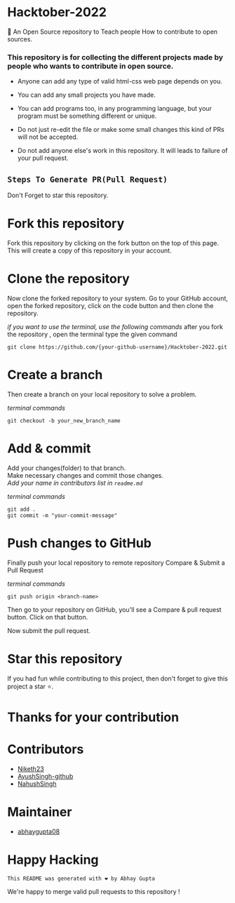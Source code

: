 # Hacktober-2022
🚀 An Open Source repository to Teach people How to contribute to open sources.
### This repository is for collecting the different projects made by people who wants to contribute in open source.



- Anyone can add any type of valid html-css web page depends on you.

- You can add any small projects you have made.

- You can add programs too, in any programming language, but your program must be something different or unique.

- Do not just re-edit the file or make some small changes this kind of PRs will not be accepted.

- Do not add anyone else's work in this repository. It will leads to failure of your pull request.






 
##  `Steps To Generate PR(Pull Request)`

Don't Forget to star this repository.

# Fork this repository

Fork this repository by clicking on the fork button on the top of this page. This will create a copy of this repository in your account.

# Clone the repository

Now clone the forked repository to your system. Go to your GitHub account, open the forked repository, click on the code button and then clone the repository.

*if you want to use the terminal, use the following commands*
after you fork the repository , open the terminal type the given command
```
git clone https://github.com/{your-github-username}/Hacktober-2022.git

```

# Create a branch

Then create a branch on your local repository to solve a problem.

*terminal commands*
```
git checkout -b your_new_branch_name

```


# Add & commit

Add your changes(folder) to that branch. <br/>
Make necessary changes and commit those changes. <br/>
*Add your name in contributors list in `readme.md`*

*terminal commands*
```
git add .
git commit -m "your-commit-message"

```

# Push changes to GitHub

Finally push your local repository to remote repository
Compare & Submit a Pull Request

*terminal commands*
```
git push origin <branch-name>

```

Then go to your repository on GitHub, you'll see a Compare & pull request button. Click on that button.

Now submit the pull request.

# Star this repository

If you had fun while contributing to this project, then don't forget to give this project a star ⭐.

# Thanks for your contribution


# Contributors 

- [Niketh23](https://github.com/Niketh23)
- [AyushSingh-github](https://github.com/AyushSingh-github)
- [NahushSingh](https://github.com/NahushSingh)
# Maintainer

- [abhaygupta08](https://github.com/abhaygupta08)

# Happy Hacking
`This README was generated with ❤️ by Abhay Gupta`



We're happy to merge valid pull requests to this repository !

